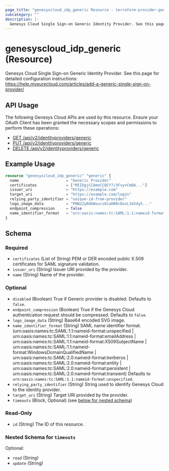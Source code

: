 ```yaml
---
page_title: "genesyscloud_idp_generic Resource - terraform-provider-genesyscloud"
subcategory: ""
description: |-
  Genesys Cloud Single Sign-on Generic Identity Provider. See this page for detailed configuration instructions: https://help.mypurecloud.com/articles/add-a-generic-single-sign-on-provider/
---
```

# genesyscloud_idp_generic (Resource)

Genesys Cloud Single Sign-on Generic Identity Provider. See this page for detailed configuration instructions: https://help.mypurecloud.com/articles/add-a-generic-single-sign-on-provider/

## API Usage
The following Genesys Cloud APIs are used by this resource. Ensure your OAuth Client has been granted the necessary scopes and permissions to perform these operations:

* [GET /api/v2/identityproviders/generic](https://developer.mypurecloud.com/api/rest/v2/identityprovider/#get-api-v2-identityproviders-generic)
* [PUT /api/v2/identityproviders/generic](https://developer.mypurecloud.com/api/rest/v2/identityprovider/#put-api-v2-identityproviders-generic)
* [DELETE /api/v2/identityproviders/generic](https://developer.mypurecloud.com/api/rest/v2/identityprovider/#delete-api-v2-identityproviders-generic)

## Example Usage

```terraform
resource "genesyscloud_idp_generic" "generic" {
  name                     = "Generic Provider"
  certificates             = ["MIIDgjCCAmoCCQCY7/3Fvy+CmDA..."]
  issuer_uri               = "https://example.com"
  target_uri               = "https://example.com/login"
  relying_party_identifier = "unique-id-from-provider"
  logo_image_data          = "PHN2ZyB4bWxucz0iaHR0cDovL3d3dy5..."
  endpoint_compression     = false
  name_identifier_format   = "urn:oasis:names:tc:SAML:1.1:nameid-format:unspecified"
}
```

<!-- schema generated by tfplugindocs -->
## Schema

### Required

- `certificates` (List of String) PEM or DER encoded public X.509 certificates for SAML signature validation.
- `issuer_uri` (String) Issuer URI provided by the provider.
- `name` (String) Name of the provider.

### Optional

- `disabled` (Boolean) True if Generic provider is disabled. Defaults to `false`.
- `endpoint_compression` (Boolean) True if the Genesys Cloud authentication request should be compressed. Defaults to `false`.
- `logo_image_data` (String) Base64 encoded SVG image.
- `name_identifier_format` (String) SAML name identifier format. (urn:oasis:names:tc:SAML:1.1:nameid-format:unspecified | urn:oasis:names:tc:SAML:1.1:nameid-format:emailAddress | urn:oasis:names:tc:SAML:1.1:nameid-format:X509SubjectName | urn:oasis:names:tc:SAML:1.1:nameid-format:WindowsDomainQualifiedName | urn:oasis:names:tc:SAML:2.0:nameid-format:kerberos | urn:oasis:names:tc:SAML:2.0:nameid-format:entity | urn:oasis:names:tc:SAML:2.0:nameid-format:persistent | urn:oasis:names:tc:SAML:2.0:nameid-format:transient) Defaults to `urn:oasis:names:tc:SAML:1.1:nameid-format:unspecified`.
- `relying_party_identifier` (String) String used to identify Genesys Cloud to the identity provider.
- `target_uri` (String) Target URI provided by the provider.
- `timeouts` (Block, Optional) (see [below for nested schema](#nestedblock--timeouts))

### Read-Only

- `id` (String) The ID of this resource.

<a id="nestedblock--timeouts"></a>
### Nested Schema for `timeouts`

Optional:

- `read` (String)
- `update` (String)

